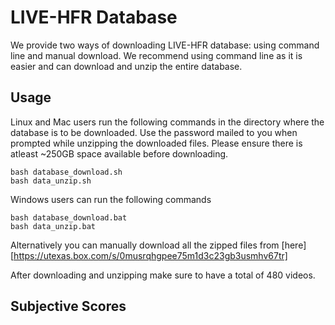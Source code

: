 # LIVE-HFR Database
We provide two ways of downloading LIVE-HFR database: using command line and manual download. We recommend using command line as it is easier and can download and unzip the entire database.

## Usage
Linux and Mac users run the following commands in the directory where the database is to be downloaded. Use the password mailed to you when prompted while unzipping the downloaded files. Please ensure there is atleast ~250GB space available before downloading.
```
bash database_download.sh
bash data_unzip.sh
```
Windows users can run the following commands
```
bash database_download.bat
bash data_unzip.bat
```
Alternatively you can manually download all the zipped files from [here][https://utexas.box.com/s/0musrqhgpee75m1d3c23gb3usmhv67tr]

After downloading and unzipping make sure to have a total of 480 videos.

## Subjective Scores
